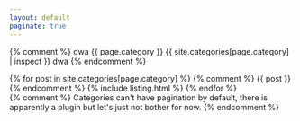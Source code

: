 ```yaml
---
layout: default
paginate: true
---
```


{% comment %}
dwa
{{ page.category }}
	{{ site.categories[page.category] | inspect }}
dwa
{% endcomment %}

<div class="container-fluid">
	<div class="row">
		<div class="col-xs-12">
			<div class="posts">
				{% for post in site.categories[page.category] %}
{% comment %}
					{{ post }}
{% endcomment %}
					{% include listing.html %}
				{% endfor %}
			</div>
			{% comment %}
				Categories can't have pagination by default, there is apparently a plugin but let's just not bother for now.
			{% endcomment %}
		</div>
	</div>
</div>
